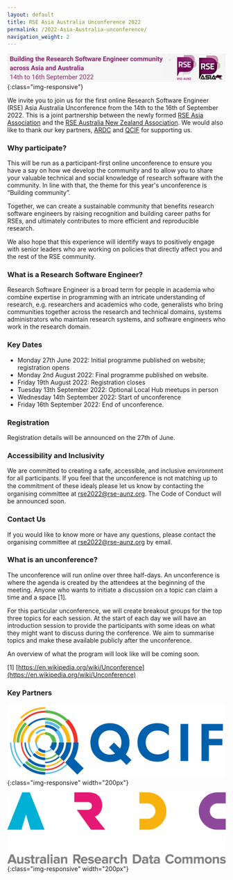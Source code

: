```yaml
---
layout: default
title: RSE Asia Australia Unconference 2022
permalink: /2022-Asia-Australia-unconference/
navigation_weight: 2
---
```

![banner of RSE Asia Australia conference 2022 - building the research software community across Asia and Australia ](/assets/conference_banner_small_website.png){:class="img-responsive"}

We invite you to join us for the first online Research Software Engineer (RSE) Asia Australia Unconference from the 14th to the 16th of September 2022. This is a joint partnership between the newly formed [RSE Asia Association](https://rse-asia.github.io/RSE_Asia/) and the [RSE Australia New Zealand Association](https://rse-aunz.github.io/). We would also like to thank our key partners, [ARDC](https://ardc.edu.au/) and [QCIF](https://qcif.edu.au/) for supporting us.


### Why participate?

This will be run as a participant-first online unconference to ensure you have a say on how we develop the community and to allow you to share your valuable technical and social knowledge of research software with the community. In line with that, the theme for this year's unconference is “Building community”.

Together, we can create a sustainable community that benefits research software engineers by raising recognition and building career paths for RSEs, and ultimately contributes to more efficient and reproducible research.

We also hope that this experience will identify ways to positively engage with senior leaders who are working on policies that directly affect you and the rest of the RSE community. 


### What is a Research Software Engineer? 

Research Software Engineer is a broad term for people in academia who combine expertise in programming with an intricate understanding of research, e.g. researchers and academics who code, generalists who bring communities together across the research and technical domains, systems administrators who maintain research systems, and software engineers who work in the research domain. 

### Key Dates

- Monday 27th June 2022: Initial programme published on website; registration opens
- Monday 2nd August 2022: Final programme published on website.
- Friday 19th August 2022: Registration closes
- Tuesday 13th September 2022: Optional Local Hub meetups in person
- Wednesday 14th September 2022: Start of unconference
- Friday 16th September 2022: End of unconference.

### Registration 

Registration details will be announced on the 27th of June.

### Accessibility and Inclusivity

We are committed to creating a safe, accessible, and inclusive environment for all participants.  If you feel that the unconference is not matching up to the commitment of these ideals̩ please let us know by contacting the organising committee at rse2022@rse-aunz.org.  The Code of
Conduct will be announced soon.

### Contact Us

If you would like to know more or have any questions, please contact the organising committee at rse2022@rse-aunz.org by email.

### What is an unconference?

The unconference will run online over three half-days. An unconference is where the agenda is created by the attendees at the beginning of the meeting. Anyone who wants to initiate a discussion on a topic can claim a time and a space [1]. 

For this particular unconference, we will create breakout groups for the top three topics for each session. At the start of each day we will have an introduction session to provide the participants with some ideas on what they might want to discuss during the conference. We aim to summarise topics and make these available publicly after the unconference.

An overview of what the program will look like will be coming soon.

[1] [https://en.wikipedia.org/wiki/Unconference](https://en.wikipedia.org/wiki/Unconference)

### Key Partners

![logo of QCIF ](/assets/qcif_logo.jpeg){:class="img-responsive" width="200px"}


![logo of ARDC ](/assets/ARDC_logo_RGB.png){:class="img-responsive" width="200px"}




